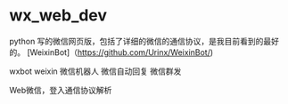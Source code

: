 # wx_web_dev

python 写的微信网页版，包括了详细的微信的通信协议，是我目前看到的最好的。
[WeixinBot]（https://github.com/Urinx/WeixinBot/)



wxbot weixin 微信机器人 微信自动回复 微信群发

Web微信，登入通信协议解析
